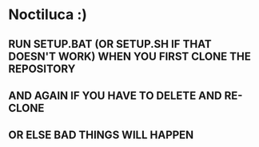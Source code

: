 # Noctiluca :)

## RUN SETUP.BAT (OR SETUP.SH IF THAT DOESN'T WORK) WHEN YOU FIRST CLONE THE REPOSITORY

## AND AGAIN IF YOU HAVE TO DELETE AND RE-CLONE

## OR ELSE BAD THINGS WILL HAPPEN
